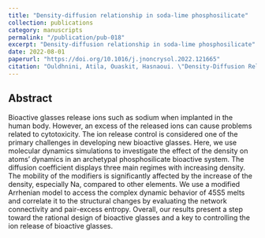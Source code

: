 ```yaml
---
title: "Density-diffusion relationship in soda-lime phosphosilicate"
collection: publications
category: manuscripts
permalink: "/publication/pub-018"
excerpt: "Density-diffusion relationship in soda-lime phosphosilicate"
date: 2022-08-01
paperurl: "https://doi.org/10.1016/j.jnoncrysol.2022.121665"
citation: "Ouldhnini, Atila, Ouaskit, Hasnaoui. \"Density-Diffusion Relationship in Soda-Lime Phosphosilicate.\" <i>Journal of Non-Crystalline Solids</i>. 590()."
---
```


## Abstract
Bioactive glasses release ions such as sodium when implanted in the human body. However, an excess of the released ions can cause problems related to cytotoxicity. The ion release control is considered one of the primary challenges in developing new bioactive glasses. Here, we use molecular dynamics simulations to investigate the effect of the density on atoms’ dynamics in an archetypal phosphosilicate bioactive system. The diffusion coefficient displays three main regimes with increasing density. The mobility of the modifiers is significantly affected by the increase of the density, especially Na, compared to other elements. We use a modified Arrhenian model to access the complex dynamic behavior of 45S5 melts and correlate it to the structural changes by evaluating the network connectivity and pair-excess entropy. Overall, our results present a step toward the rational design of bioactive glasses and a key to controlling the ion release of bioactive glasses.